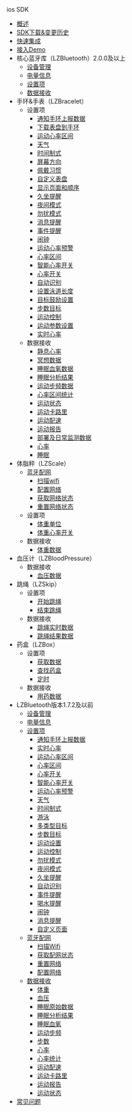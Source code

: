 <div class="sidebar-title ">ios SDK</div>

- [概述](/dev-ios/bluetooth/summary)
- [SDK下载&变更历史](/dev-ios/bluetooth/releaselog)
- [快速集成](/dev-ios/bluetooth/integrate)
- [接入Demo](/dev-ios/bluetooth/demo)
- 核心蓝牙库（LZBluetooth）2.0.0及以上
   - [设备管理](/dev-ios/bluetooth/bracelet/core/device)
   - [电量信息](/dev-ios/bluetooth/bracelet/core/battery)
   - [设置项](dev-ios/bluetooth/bracelet/core/settings)
   - [数据接收](/dev-ios/bluetooth/bracelet/core/receive)
- 手环&手表（LZBracelet）
   - 设置项
      - [通知手环上报数据](/dev-ios/bluetooth/bracelet/settings/sync)
      - [下载表盘到手环](/dev-ios/bluetooth/bracelet/settings/pushdial)
      - [运动心率区间](/dev-ios/bluetooth/bracelet/settings/sphrange)
      - [天气](/dev-ios/bluetooth/bracelet/settings/weather)
      - [时间制式](/dev-ios/bluetooth/bracelet/settings/timeformat)
      - [屏幕方向](/dev-ios/bluetooth/bracelet/settings/screendirection)
      - [佩戴习惯](/dev-ios/bluetooth/bracelet/settings/wristhabit)
      - [自定义表盘](/dev-ios/bluetooth/bracelet/settings/dialtype)
      - [显示页面和顺序](/dev-ios/bluetooth/bracelet/settings/page)
      - [久坐提醒](/dev-ios/bluetooth/bracelet/settings/longsit)
      - [夜间模式](/dev-ios/bluetooth/bracelet/settings/nightmode)
      - [勿扰模式](/dev-ios/bluetooth/bracelet/settings/slience)
      - [消息提醒](/dev-ios/bluetooth/bracelet/settings/message)
      - [事件提醒](/dev-ios/bluetooth/bracelet/settings/eventreminder)
      - [闹钟](/dev-ios/bluetooth/bracelet/settings/clock)
      - [运动心率预警](/dev-ios/bluetooth/bracelet/settings/heartratealert)
      - [心率区间](/dev-ios/bluetooth/bracelet/settings/heartraterange)
      - [智能心率开关](/dev-ios/bluetooth/bracelet/settings/smartheartrateswitch)
      - [心率开关](/dev-ios/bluetooth/bracelet/settings/heartrateswitch)
      - [自动识别](/dev-ios/bluetooth/bracelet/settings/autoregonize)
      - [设置泳道长度](/dev-ios/bluetooth/bracelet/settings/swim)
      - [目标鼓励设置](/dev-ios/bluetooth/bracelet/settings/target)
      - [步数目标](/dev-ios/bluetooth/bracelet/settings/steptarget)
      - [运动控制](/dev-ios/bluetooth/bracelet/settings/sportcontrol)
      - [运动参数设置](/dev-ios/bluetooth/bracelet/settings/sport)
      - [实时心率](/dev-ios/bluetooth/bracelet/settings/realtimeheartrate)
   - 数据接收
      - [静息心率](/dev-ios/bluetooth/bracelet/receive/sliencehr)
      - [冥想数据](/dev-ios/bluetooth/bracelet/receive/meditation)
      - [睡眠血氧数据](/dev-ios/bluetooth/bracelet/receive/sleepbloodoxygen)
      - [睡眠分析结果](/dev-ios/bluetooth/bracelet/receive/sleepanalysisresult)
      - [运动步频数据](/dev-ios/bluetooth/bracelet/receive/sportpitch)
      - [心率区间统计](/dev-ios/bluetooth/bracelet/receive/heartratestatistics)
      - [运动状态](/dev-ios/bluetooth/bracelet/receive/sportstatus)
      - [运动卡路里](/dev-ios/bluetooth/bracelet/receive/calories)
      - [运动配速](/dev-ios/bluetooth/bracelet/receive/speed)
      - [运动报告](/dev-ios/bluetooth/bracelet/receive/sportreport)
      - [部署及日常监测数据](/dev-ios/bluetooth/bracelet/receive/step)
      - [心率](/dev-ios/bluetooth/bracelet/receive/heartrate)
      - [睡眠](/dev-ios/bluetooth/bracelet/receive/sleep)
- 体脂秤（LZScale）
   - [蓝牙配网](/dev-ios/bluetooth/scale/wifi)
      - [扫描wifi](/dev-ios/bluetooth/scale/wifi/scan)
      - [配置网络](/dev-ios/bluetooth/scale/wifi/connect)
      - [获取网络状态](/dev-ios/bluetooth/scale/wifi/getstatus)
      - [重置网络状态](/dev-ios/bluetooth/scale/wifi/reset)
   - 设置项
      - [体重单位](/dev-ios/bluetooth/scale/settings/unit)
      - [体重心率开关](/dev-ios/bluetooth/scale/settings/heartrate)
   - 数据接收
      - [体重数据](/dev-ios/bluetooth/scale/receive/weight)
- 血压计（LZBloodPressure）
   - 数据接收
      - [血压数据](/dev-ios/bluetooth/bloodpressure/receive/bloodpressure)
- 跳绳（LZSkip）
   - 设置项
      - [开始跳绳](/dev-ios/bluetooth/skip/settings/start)
      - [结束跳绳](/dev-ios/bluetooth/skip/settings/end)
   - 数据接收
      - [跳绳实时数据](/dev-ios/bluetooth/skip/receive/runtime)
      - [跳绳结果数据](/dev-ios/bluetooth/skip/receive/result)
- 药盒（LZBox）
   - 设置项
      - [获取数据](/dev-ios/bluetooth/box/settings/sync)
      - [查找药盒](/dev-ios/bluetooth/box/settings/find)
      - [定时](/dev-ios/bluetooth/box/settings/timing)
   - 数据接收
      - [用药数据](/dev-ios/bluetooth/box/receive/medicine)
- LZBluetooth版本1.7.2及以前
   - [设备管理](/dev-ios/bluetooth/reference/device)
   - [电量信息](/dev-ios/bluetooth/reference/battery)
   - [设置项](/dev-ios/bluetooth/reference/settings)
      - [通知手环上报数据](/dev-ios/bluetooth/reference/settings/sync)
      - [实时心率](/dev-ios/bluetooth/reference/settings/realtimeheartrate)
      - [运动心率区间](/dev-ios/bluetooth/reference/settings/sphrange)
      - [心率区间](/dev-ios/bluetooth/reference/settings/heartraterange)
      - [心率开关](/dev-ios/bluetooth/reference/settings/heartrateswitch)
      - [智能心率开关](/dev-ios/bluetooth/reference/settings/smartheartrateswitch)
      - [运动心率预警](/dev-ios/bluetooth/reference/settings/heartratealert)
      - [天气](/dev-ios/bluetooth/reference/settings/weather)
      - [时间制式](/dev-ios/bluetooth/reference/settings/timeformat)
      - [游泳](/dev-ios/bluetooth/reference/settings/swim)
      - [多类型目标](/dev-ios/bluetooth/reference/settings/target)
      - [步数目标](/dev-ios/bluetooth/reference/settings/steptarget)
      - [运动设置](/dev-ios/bluetooth/reference/settings/sport)
      - [运动控制](/dev-ios/bluetooth/reference/settings/sportcontrol)
      - [勿扰模式](/dev-ios/bluetooth/reference/settings/slience)
      - [夜间模式](/dev-ios/bluetooth/reference/settings/nightmode)
      - [久坐提醒](/dev-ios/bluetooth/reference/settings/longsit)
      - [自动识别](/dev-ios/bluetooth/reference/settings/autoregonize)
      - [事件提醒](/dev-ios/bluetooth/reference/settings/eventreminder)
      - [喝水提醒](/dev-ios/bluetooth/reference/settings/drink)
      - [闹钟](/dev-ios/bluetooth/reference/settings/clock)
      - [消息提醒](/dev-ios/bluetooth/reference/settings/message)
      - [自定义页面](/dev-ios/bluetooth/reference/settings/page)
   - [蓝牙配网](/dev-ios/bluetooth/reference/wifi)
      - [扫描Wifi](/dev-ios/bluetooth/reference/wifi/scan)
      - [获取配网状态](/dev-ios/bluetooth/reference/wifi/status)
      - [重置网络](/dev-ios/bluetooth/reference/wifi/reset)
      - [配置网络](/dev-ios/bluetooth/reference/wifi/config)
   - [数据接收](/dev-ios/bluetooth/receive)
      - [体重](/dev-ios/bluetooth/receive/weight)
      - [血压](/dev-ios/bluetooth/receive/bloodpressure)
      - [睡眠原始数据](/dev-ios/bluetooth/receive/sleep)
      - [睡眠分析结果](/dev-ios/bluetooth/receive/sleepanalysisresult)
      - [睡眠血氧](/dev-ios/bluetooth/receive/sleepbloodoxygen)
      - [运动步频](/dev-ios/bluetooth/receive/sportpitch)
      - [步数](/dev-ios/bluetooth/receive/step)
      - [心率](/dev-ios/bluetooth/receive/heartrate)
      - [心率统计](/dev-ios/bluetooth/receive/heartratestatistics)
      - [运动配速](/dev-ios/bluetooth/receive/speed)
      - [运动卡路里](/dev-ios/bluetooth/receive/calories)
      - [运动报告](/dev-ios/bluetooth/receive/sportreport)
      - [运动状态](/dev-ios/bluetooth/receive/sportstatus)
- [常见问题](/dev-ios/bluetooth/help)


